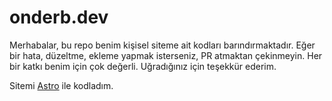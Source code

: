 # onderb.dev

Merhabalar, bu repo benim kişisel siteme ait kodları barındırmaktadır. Eğer bir hata, düzeltme, ekleme yapmak isterseniz, PR atmaktan çekinmeyin. Her bir katkı benim için çok değerli. Uğradığınız için teşekkür ederim.


Sitemi [Astro](https://astro.build) ile kodladım.
